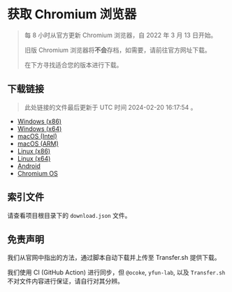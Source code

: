 # 获取 Chromium 浏览器

> 每 8 小时从官方更新 Chromium 浏览器，自 2022 年 3 月 13 日开始。
> 
> 旧版 Chromium 浏览器将**不会**存档，如需要，请前往官方网址下载。
>
> 在下方寻找适合您的版本进行下载。

## 下载链接

> 此处链接的文件最后更新于 UTC 时间 2024-02-20 16:17:54
。

- [Windows (x86)](https://transfer.sh/Y9q5sFJfCb/Win.zip)
- [Windows (x64)](https://transfer.sh/FAf845EmCc/Win_x64.zip)
- [macOS (Intel)](https://transfer.sh/xHH4Ae1KKj/Mac.zip)
- [macOS (ARM)](https://transfer.sh/SGp0yS406G/Mac_Arm.zip)
- [Linux (x86)](https://transfer.sh/a4VwPRCYbj/Linux.zip)
- [Linux (x64)](https://transfer.sh/OouVeh3FBl/Linux_x64.zip)
- [Android](https://transfer.sh/YV8Os8j5Mm/Android.zip)
- [Chromium OS](https://transfer.sh/ldnU1D2buV/Linux_ChromiumOS_Full.zip)

## 索引文件

请查看项目根目录下的 `download.json` 文件。

## 免责声明

我们从官网中指出的方法，通过脚本自动下载并上传至 Transfer.sh 提供下载。

我们使用 CI (GitHub Action) 进行同步，但 `@ocoke`, `yfun-lab`, 以及 `Transfer.sh` 不对文件内容进行保证，请自行对其分辨。
